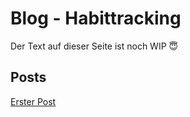 # Blog - Habittracking

Der Text auf dieser Seite ist noch WIP 😇

## Posts
[Erster Post](posts/00_initial_post)

<script src="https://utteranc.es/client.js"
        repo="Puggingtons/habittrackingblog"
        issue-term="pathname"
        theme="github-light"
        crossorigin="anonymous"
        async>
</script>